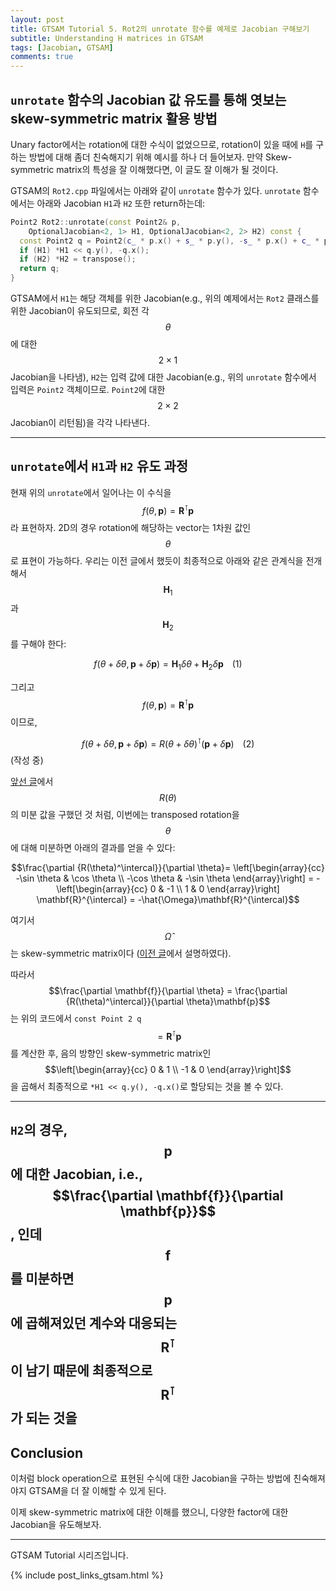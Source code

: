 ```yaml
---
layout: post
title: GTSAM Tutorial 5. Rot2의 unrotate 함수를 예제로 Jacobian 구해보기
subtitle: Understanding H matrices in GTSAM
tags: [Jacobian, GTSAM]
comments: true
---
```


## `unrotate` 함수의 Jacobian 값 유도를 통해 엿보는 skew-symmetric matrix 활용 방법

Unary factor에서는 rotation에 대한 수식이 없었으므로, rotation이 있을 때에 `H`를 구하는 방법에 대해 좀더 친숙해지기 위해 예시를 하나 더 들어보자.
만약 Skew-symmetric matrix의 특성을 잘 이해했다면, 이 글도 잘 이해가 될 것이다.

GTSAM의 `Rot2.cpp` 파일에서는 아래와 같이 `unrotate` 함수가 있다.
`unrotate` 함수에서는 아래와 Jacobian `H1`과 `H2` 또한 return하는데:

```cpp
Point2 Rot2::unrotate(const Point2& p,
    OptionalJacobian<2, 1> H1, OptionalJacobian<2, 2> H2) const {
  const Point2 q = Point2(c_ * p.x() + s_ * p.y(), -s_ * p.x() + c_ * p.y());
  if (H1) *H1 << q.y(), -q.x();
  if (H2) *H2 = transpose();
  return q;
}
```

GTSAM에서 `H1`는 해당 객체를 위한 Jacobian(e.g., 위의 예제에서는 `Rot2` 클래스를 위한 Jacobian이 유도되므로, 회전 각 $$\theta$$에 대한 $$2\times1$$ Jacobian을 나타냄), 
`H2`는 입력 값에 대한 Jacobian(e.g., 위의 `unrotate` 함수에서 입력은 `Point2` 객체이므로. `Point2`에 대한 $$2\times2$$ Jacobian이 리턴됨)을 각각 나타낸다.

--- 

## `unrotate`에서 `H1`과 `H2` 유도 과정

현재 위의 `unrotate`에서 일어나는 이 수식을 $$f(\theta, \mathbf{p}) = \mathbf{R}^{\intercal}\mathbf{p}$$라 표현하자. 2D의 경우 rotation에 해당하는 vector는 1차원 값인 $$\theta$$로 표현이 가능하다. 우리는 이전 글에서 했듯이 최종적으로 아래와 같은 관계식을 전개해서 $$\mathbf{H}_1$$과 $$\mathbf{H}_2$$를 구해야 한다:

$$f(\theta + \delta \theta,  \mathbf{p} + \delta \mathbf{p}) = \mathbf{H}_1 \delta \theta + \mathbf{H}_2 \delta \mathbf{p}\;\;\;\;(1)$$

그리고 $$f(\theta, \mathbf{p}) = \mathbf{R}^\intercal \mathbf{p}$$이므로, 

$$f(\theta + \delta \theta, \mathbf{p} + \delta \mathbf{p}) = R(\theta + \delta\theta)^\intercal \left(\mathbf{p} + \delta\mathbf{p}\right) \;\;\;\;(2)$$
(작성 중)

[앞선 글](https://limhyungtae.github.io/2024-12-01-GTSAM-Tutorial-3.-Skew-Symmetric-matrix-2차원에서-쉽게-이해하기/)에서 $$R(\theta)$$의 미분 값을 구했던 것 처럼, 이번에는 transposed rotation을 $$\theta$$에 대해 미분하면 아래의 결과를 얻을 수 있다:

$$\frac{\partial {R(\theta)^\intercal}}{\partial \theta}=
\left[\begin{array}{cc}
-\sin \theta & \cos \theta \\
-\cos \theta & -\sin \theta
\end{array}\right] = - \left[\begin{array}{cc}
0 & -1 \\
1 & 0
\end{array}\right] \mathbf{R}^{\intercal} = -\hat{\Omega}\mathbf{R}^{\intercal}$$

여기서 $$\hat{\Omega}$$는 skew-symmetric matrix이다 ([이전 글](https://limhyungtae.github.io/2024-12-01-GTSAM-Tutorial-3.-Skew-Symmetric-matrix-2차원에서-쉽게-이해하기/)에서 설명하였다). 

따라서 $$\frac{\partial \mathbf{f}}{\partial \theta} = \frac{\partial {R(\theta)^\intercal}}{\partial \theta}\mathbf{p}$$는 위의 코드에서 `const Point 2 q`$$=\mathbf{R}^{\intercal}\mathbf{p}$$를 계산한 후, 음의 방향인 skew-symmetric matrix인 $$\left[\begin{array}{cc}
0 & 1 \\
-1 & 0
\end{array}\right]$$을 곱해서 최종적으로 `*H1 << q.y(), -q.x()`로 할당되는 것을 볼 수 있다.

--- 

`H2`의 경우, $$\mathbf{p}$$에 대한 Jacobian, i.e., $$\frac{\partial \mathbf{f}}{\partial \mathbf{p}}$$, 인데 $$\mathbf{f}$$를 미분하면 $$\mathbf{p}$$에 곱해져있던 계수와 대응되는 $$\mathbf{R}^{\intercal}$$이 남기 때문에 최종적으로 $$\mathbf{R}^{\intercal}$$가 되는 것을 
---

## Conclusion

이처럼 block operation으로 표현된 수식에 대한 Jacobian을 구하는 방법에 친숙해져야지 GTSAM을 더 잘 이해할 수 있게 된다.

이제 skew-symmetric matrix에 대한 이해를 했으니, 다양한 factor에 대한 Jacobian을 유도해보자.

---

GTSAM Tutorial 시리즈입니다.

{% include post_links_gtsam.html %}